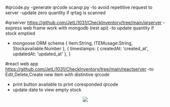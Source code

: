 
#qrcode.py 
-generate qrcode
scanqr.py
-to avoid repetitive request to server 
-update zero quantity if qrtag is scanned  

#qrserver https://github.com/JetLi1031/CheckInventory/tree/main/qrserver
-express web frame work with mongodb (rest api)
-to update quantity if stock emptied 
- mongoose ORM schema 
{
    Item:String,
    ITEMusage:String,
    Stockavailable:Number
}, {
    timestamps: { createdAt: 'created_at', updatedAt: 'updated_at' },
  }
  

#react web app https://github.com/JetLi1031/CheckInventory/tree/main/reactserver
-to Edit,Delete,Create new item with distintive qrcode
- print button available to print coresponded qrcode
- update date to view empty stock


<p align="center">
  <img 
    src="https://github.com/JetLi1031/CheckInventory/blob/main/output.gif"
  >
</p>
